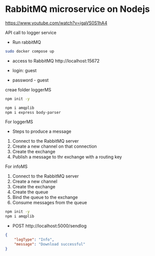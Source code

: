 # RabbitMQ microservice on Nodejs
https://www.youtube.com/watch?v=igaVS0S1hA4 

API call to logger service 

- Run rabbitMQ 
```bash
sudo docker compose up
```
- access to RabbitMQ
http://localhost:15672

- login: guest
- password - guest


creae folder loggerMS
```bash
npm init -y

npm i amqplib
npm i express body-parser
```

For loggerMS
- Steps to produce a message
1. Connect to the RabbitMQ server
2. Create a new channel on that connection
3. Create the exchange
4. Publish a message to thr exchange with a routing key 

For infoMS
1. Connect to the RabbitMQ server
2. Create a new channel
3. Create the exchange
4. Create the queue
5. Bind the queue to the exchange
6. Consume messages from the queue 

```bash
npm init -y
npm i amqplib 

``` 

- POST http://localhost:5000/sendlog 

```json
{
    "logType": "Info",
    "message": "Download successful"
}
```